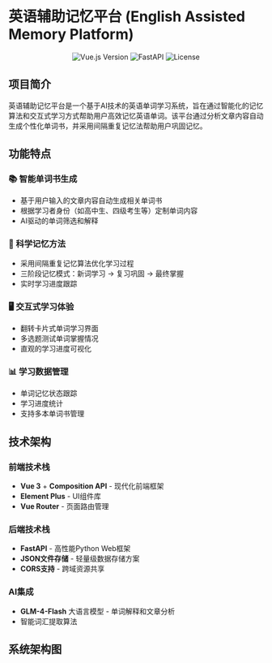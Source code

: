 # 英语辅助记忆平台 (English Assisted Memory Platform)

<div align="center">
  <img src="https://img.shields.io/badge/Vue.js-3.x-brightgreen" alt="Vue.js Version">
  <img src="https://img.shields.io/badge/FastAPI-Python-blue" alt="FastAPI">
  <img src="https://img.shields.io/badge/License-MIT-green" alt="License">
</div>

## 项目简介

英语辅助记忆平台是一个基于AI技术的英语单词学习系统，旨在通过智能化的记忆算法和交互式学习方式帮助用户高效记忆英语单词。该平台通过分析文章内容自动生成个性化单词书，并采用间隔重复记忆法帮助用户巩固记忆。

## 功能特点

### 📚 智能单词书生成
- 基于用户输入的文章内容自动生成相关单词书
- 根据学习者身份（如高中生、四级考生等）定制单词内容
- AI驱动的单词筛选和解释

### 🎯 科学记忆方法
- 采用间隔重复记忆算法优化学习过程
- 三阶段记忆模式：新词学习 → 复习巩固 → 最终掌握
- 实时学习进度跟踪

### 🖥️ 交互式学习体验
- 翻转卡片式单词学习界面
- 多选题测试单词掌握情况
- 直观的学习进度可视化

### 📊 学习数据管理
- 单词记忆状态跟踪
- 学习进度统计
- 支持多本单词书管理

## 技术架构

### 前端技术栈
- **Vue 3** + **Composition API** - 现代化前端框架
- **Element Plus** - UI组件库
- **Vue Router** - 页面路由管理

### 后端技术栈
- **FastAPI** - 高性能Python Web框架
- **JSON文件存储** - 轻量级数据存储方案
- **CORS支持** - 跨域资源共享

### AI集成
- **GLM-4-Flash** 大语言模型 - 单词解释和文章分析
- 智能词汇提取算法

## 系统架构图
